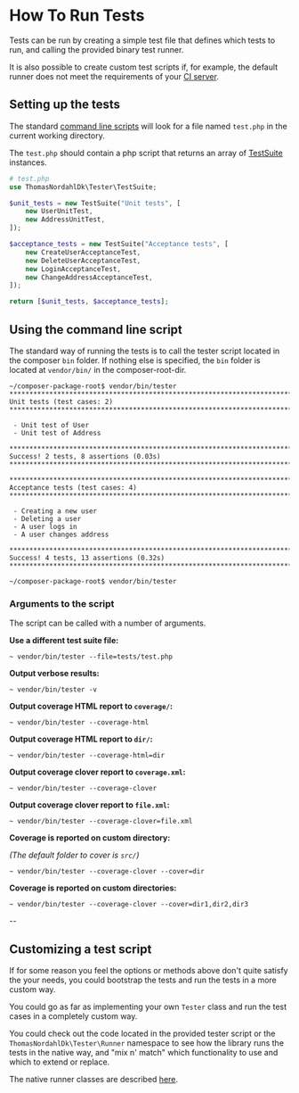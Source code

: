 How To Run Tests
================

Tests can be run by creating a simple test file that defines which tests to run, and
calling the provided binary test runner.

It is also possible to create custom test scripts if, for example, the default runner
does not meet the requirements of your [CI server](https://en.wikipedia.org/wiki/Continuous_integration).

## Setting up the tests
The standard [command line scripts](#using-the-command-line-script) will look for a file named `test.php` in the current working directory.

The `test.php` should contain a php script that returns an array of [TestSuite](test-suite.md) instances.

```php
# test.php
use ThomasNordahlDk\Tester\TestSuite;

$unit_tests = new TestSuite("Unit tests", [
    new UserUnitTest,
    new AddressUnitTest,
]);

$acceptance_tests = new TestSuite("Acceptance tests", [
    new CreateUserAcceptanceTest,
    new DeleteUserAcceptanceTest,
    new LoginAcceptanceTest,
    new ChangeAddressAcceptanceTest,
]);

return [$unit_tests, $acceptance_tests];
```

## Using the command line script
The standard way of running the tests is to call the tester script located in the
composer `bin` folder. If nothing else is specified, the `bin` folder is located at `vendor/bin/`
in the composer-root-dir.

```
~/composer-package-root$ vendor/bin/tester
***************************************************************************
Unit tests (test cases: 2)
***************************************************************************

 - Unit test of User
 - Unit test of Address

***************************************************************************
Success! 2 tests, 8 assertions (0.03s)
***************************************************************************

***************************************************************************
Acceptance tests (test cases: 4)
***************************************************************************

 - Creating a new user
 - Deleting a user
 - A user logs in
 - A user changes address

***************************************************************************
Success! 4 tests, 13 assertions (0.32s)
***************************************************************************

~/composer-package-root$ vendor/bin/tester
```

### Arguments to the script

The script can be called with a number of arguments.

**Use a different test suite file:**
```
~ vendor/bin/tester --file=tests/test.php
```

**Output verbose results:**
```
~ vendor/bin/tester -v
```

**Output coverage HTML report to `coverage/`:**
```
~ vendor/bin/tester --coverage-html
```

**Output coverage HTML report to `dir/`:**
```
~ vendor/bin/tester --coverage-html=dir
```

**Output coverage clover report to `coverage.xml`:**

```
~ vendor/bin/tester --coverage-clover
```

**Output coverage clover report to `file.xml`:**
```
~ vendor/bin/tester --coverage-clover=file.xml
```

**Coverage is reported on custom directory:**

*(The default folder to cover is `src/`)*

```
~ vendor/bin/tester --coverage-clover --cover=dir
```

**Coverage is reported on custom directories:**
```
~ vendor/bin/tester --coverage-clover --cover=dir1,dir2,dir3
```

--
## Customizing a test script

If for some reason you feel the options or methods above don't quite satisfy the
your needs, you could bootstrap the tests and run the tests in a more custom way.

You could go as far as implementing your own `Tester` class and
run the test cases in a completely custom way.

You could check out the code located in the provided tester script
or the `ThomasNordahlDk\Tester\Runner` namespace to see how the
library runs the tests in the native way, and "mix n' match" which
functionality to use and which to extend or replace.

The native runner classes are described [here](runners.md).
